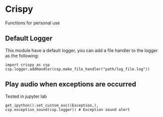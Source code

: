 # Crispy
Functions for personal use

## Default Logger
This module have a default logger, you can add a file handler to the logger as the following:

```
import crispy as csp
csp.logger.addHandler(csp.make_file_handler("path/log_file.log"))
```

## Play audio when exceptions are occurred
Tested in jupyter lab
```
get_ipython().set_custom_exc((Exception,), csp.exception_sound(csp.logger)) # Exception sound alert